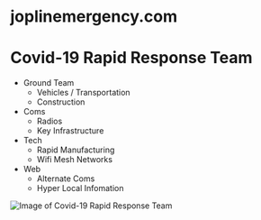 # joplinemergency.com



# Covid-19 Rapid Response Team
  - Ground Team
    - Vehicles / Transportation
    - Construction
  - Coms
    - Radios
    - Key Infrastructure
  - Tech
    - Rapid Manufacturing
    - Wifi Mesh Networks
  - Web
    - Alternate Coms
    - Hyper Local Infomation


![Image of Covid-19 Rapid Response Team](https://i.imgur.com/8BmrHp0.png)

